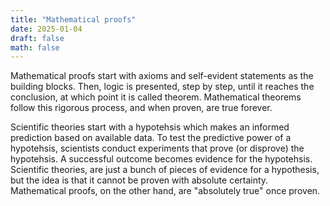 ```yaml
---
title: "Mathematical proofs"
date: 2025-01-04
draft: false
math: false
---
```


Mathematical proofs start with axioms and self-evident statements as the
building blocks. Then, logic is presented, step by step, until it
reaches the conclusion, at which point it is called theorem.
Mathematical theorems follow this rigorous process, and when proven, are
true forever.

Scientific theories start with a hypotehsis which makes an informed
prediction based on available data. To test the predictive power of a
hypotehsis, scientists conduct experiments that prove (or disprove) the
hypotehsis. A successful outcome becomes evidence for the hypotehsis.
Scientific theories, are just a bunch of pieces of evidence for a
hypothesis, but the idea is that it cannot be proven with absolute
certainty. Mathematical proofs, on the other hand, are "absolutely true"
once proven.
